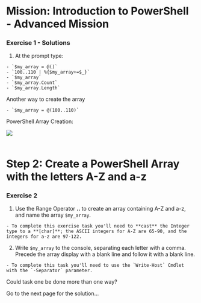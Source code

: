 # Mission: Introduction to PowerShell - Advanced Mission

### Exercise 1 - Solutions

  1. At the prompt type:

    - `$my_array = @()`
    - `100..110 | %{$my_array+=$_}`
    - `$my_array`
    - `$my_array.Count`
    - `$my_array.Length`

  Another way to create the array

    - `$my_array = @(100..110)`

  PowerShell Array Creation:

  <!--![](assets/images/image-02.jpg)<br/><br/>-->

  ![](/posts/files/dne-dcip-introduction-to-powershell-mission-02-v01/assets/images/image-02.jpg)<br/><br/>

# Step 2: Create a PowerShell Array with the letters A-Z and a-z

### Exercise 2

  1. Use the Range Operator **..** to create an array containing A-Z and a-z, and name the array `$my_array`.

    - To complete this exercise task you'll need to **cast** the Integer type to a **[char]**; the ASCII integers for A-Z are 65-90, and the integers for a-z are 97-122.

  2. Write `$my_array` to the console, separating each letter with a comma. Precede the array display with a blank line and follow it with a blank line.

    - To complete this task you'll need to use the `Write-Host` Cmdlet with the `-Separator` parameter.

Could task one be done more than one way?

Go to the next page for the solution...
